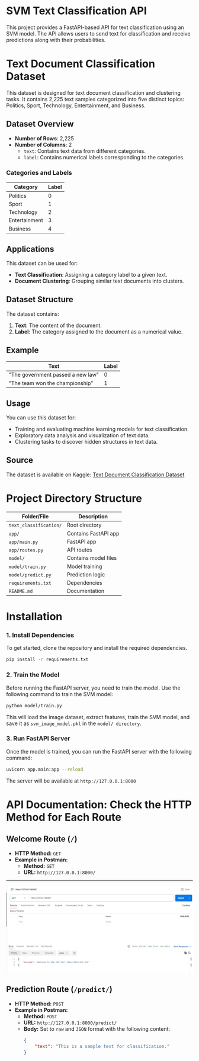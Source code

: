 # SVM Text Classification API

This project provides a FastAPI-based API for text classification using an SVM model. The API allows users to send text for classification and receive predictions along with their probabilities.

# Text Document Classification Dataset

This dataset is designed for text document classification and clustering tasks. It contains 2,225 text samples categorized into five distinct topics: Politics, Sport, Technology, Entertainment, and Business.

## Dataset Overview

- **Number of Rows**: 2,225
- **Number of Columns**: 2
  - `text`: Contains text data from different categories.
  - `label`: Contains numerical labels corresponding to the categories.

### Categories and Labels
| Category       | Label |
|----------------|-------|
| Politics       | 0     |
| Sport          | 1     |
| Technology     | 2     |
| Entertainment  | 3     |
| Business       | 4     |

## Applications

This dataset can be used for:
- **Text Classification**: Assigning a category label to a given text.
- **Document Clustering**: Grouping similar text documents into clusters.

## Dataset Structure

The dataset contains:
1. **Text**: The content of the document.
2. **Label**: The category assigned to the document as a numerical value.

## Example

| Text                             | Label |
|----------------------------------|-------|
| "The government passed a new law"| 0     |
| "The team won the championship"  | 1     |

## Usage

You can use this dataset for:
- Training and evaluating machine learning models for text classification.
- Exploratory data analysis and visualization of text data.
- Clustering tasks to discover hidden structures in text data.

## Source

The dataset is available on Kaggle: [Text Document Classification Dataset](https://www.kaggle.com/datasets/sunilthite/text-document-classification-dataset)


# Project Directory Structure

| Folder/File            | Description             |
|------------------------|-------------------------|
| `text_classification/`  | Root directory          |
| `app/`                  | Contains FastAPI app    |
| `app/main.py`           | FastAPI app             |
| `app/routes.py`         | API routes              |
| `model/`                | Contains model files    |
| `model/train.py`        | Model training          |
| `model/predict.py`      | Prediction logic        |
| `requirements.txt`      | Dependencies            |
| `README.md`             | Documentation           |


# Installation

### 1. Install Dependencies

To get started, clone the repository and install the required dependencies.

```bash
pip install -r requirements.txt
```

### 2.  Train the Model

Before running the FastAPI server, you need to train the model. Use the following command to train the SVM model:

```bash
python model/train.py
```

This will load the image dataset, extract features, train the SVM model, and save it as `svm_image_model.pkl` in the `model/ directory`.

### 3. Run FastAPI Server

Once the model is trained, you can run the FastAPI server with the following command:

```bash
uvicorn app.main:app --reload
```

The server will be available at `http://127.0.0.1:8000`


# API Documentation: Check the HTTP Method for Each Route

## Welcome Route (`/`)

- **HTTP Method:** `GET`
- **Example in Postman:**
  - **Method:** `GET`
  - **URL:** `http://127.0.0.1:8000/`

---
![GET Screenshot](https://github.com/prateekmaj21/text_classification/blob/main/Usage_Screenshots/SS1_GET.jpg)


## Prediction Route (`/predict/`)

- **HTTP Method:** `POST`
- **Example in Postman:**
  - **Method:** `POST`
  - **URL:** `http://127.0.0.1:8000/predict/`
  - **Body:** Set to `raw` and `JSON` format with the following content:
    ```json
    {
        "text": "This is a sample text for classification."
    }
    ```

